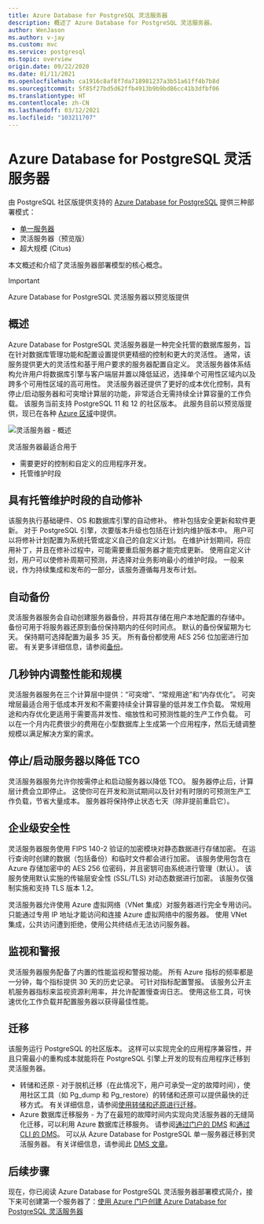 ```yaml
---
title: Azure Database for PostgreSQL 灵活服务器
description: 概述了 Azure Database for PostgreSQL 灵活服务器。
author: WenJason
ms.author: v-jay
ms.custom: mvc
ms.service: postgresql
ms.topic: overview
origin.date: 09/22/2020
ms.date: 01/11/2021
ms.openlocfilehash: ca1916c8af8f7da718981237a3b51a61ff4b7b8d
ms.sourcegitcommit: 5f85f27bd5d62ffb4913b9b9bd86cc41b3dfbf06
ms.translationtype: HT
ms.contentlocale: zh-CN
ms.lasthandoff: 03/12/2021
ms.locfileid: "103211707"
---
```

# <a name="azure-database-for-postgresql---flexible-server"></a>Azure Database for PostgreSQL 灵活服务器

由 PostgreSQL 社区版提供支持的 [Azure Database for PostgreSQL](../overview.md) 提供三种部署模式：

- [单一服务器](../overview-single-server.md)
- 灵活服务器（预览版）
- 超大规模 (Citus)

本文概述和介绍了灵活服务器部署模型的核心概念。

> [!IMPORTANT]
> Azure Database for PostgreSQL 灵活服务器以预览版提供

## <a name="overview"></a>概述

Azure Database for PostgreSQL 灵活服务器是一种完全托管的数据库服务，旨在针对数据库管理功能和配置设置提供更精细的控制和更大的灵活性。 通常，该服务提供更大的灵活性和基于用户要求的服务器配置自定义。 灵活服务器体系结构允许用户将数据库引擎与客户端层并置以降低延迟，选择单个可用性区域内以及跨多个可用性区域的高可用性。 灵活服务器还提供了更好的成本优化控制，具有停止/启动服务器和可突增计算层的功能，非常适合无需持续全计算容量的工作负载。 该服务当前支持 PostgreSQL 11 和 12 的社区版本。 此服务目前以预览版提供，现已在各种 [Azure 区域](https://azure.microsoft.com/global-infrastructure/services/?regions=china-non-regional,china-east,china-east-2,china-north,china-north-2&products=all)中提供。

![灵活服务器 - 概述](./media/overview/overview-flexible-server.png)


灵活服务器最适合用于

- 需要更好的控制和自定义的应用程序开发。
- 托管维护时段
  
## <a name="automated-patching-with-managed-maintenance-window"></a>具有托管维护时段的自动修补

该服务执行基础硬件、OS 和数据库引擎的自动修补。 修补包括安全更新和软件更新。 对于 PostgreSQL 引擎，次要版本升级也包括在计划内维护版本中。 用户可以将修补计划配置为系统托管或定义自己的自定义计划。 在维护计划期间，将应用补丁，并且在修补过程中，可能需要重启服务器才能完成更新。 使用自定义计划，用户可以使修补周期可预测，并选择对业务影响最小的维护时段。 一般来说，作为持续集成和发布的一部分，该服务遵循每月发布计划。

## <a name="automatic-backups"></a>自动备份

灵活服务器服务会自动创建服务器备份，并将其存储在用户本地配置的存储中。 备份可用于将服务器还原到备份保持期内的任何时间点。 默认的备份保留期为七天。 保持期可选择配置为最多 35 天。 所有备份都使用 AES 256 位加密进行加密。 有关更多详细信息，请参阅[备份](./concepts-backup-restore.md)。

## <a name="adjust-performance-and-scale-within-seconds"></a>几秒钟内调整性能和规模

灵活服务器服务在三个计算层中提供：“可突增”、“常规用途”和“内存优化”。 可突增层最适合用于低成本开发和不需要持续全计算容量的低并发工作负载。 常规用途和内存优化更适用于需要高并发性、缩放性和可预测性能的生产工作负载。 可以在一个月内花费很少的费用在小型数据库上生成第一个应用程序，然后无缝调整规模以满足解决方案的需求。

## <a name="stopstart-server-to-lower-tco"></a>停止/启动服务器以降低 TCO

灵活服务器服务允许你按需停止和启动服务器以降低 TCO。 服务器停止后，计算层计费会立即停止。 这使你可在开发和测试期间以及针对有时限的可预测生产工作负载，节省大量成本。 服务器将保持停止状态七天（除非提前重启它）。

## <a name="enterprise-grade-security"></a>企业级安全性

灵活服务器服务使用 FIPS 140-2 验证的加密模块对静态数据进行存储加密。 在运行查询时创建的数据（包括备份）和临时文件都会进行加密。 该服务使用包含在 Azure 存储加密中的 AES 256 位密码，并且密钥可由系统进行管理（默认）。 该服务使用默认实施的传输层安全性 (SSL/TLS) 对动态数据进行加密。 该服务仅强制实施和支持 TLS 版本 1.2。

灵活服务器允许使用 Azure 虚拟网络（VNet 集成）对服务器进行完全专用访问。 只能通过专用 IP 地址才能访问和连接 Azure 虚拟网络中的服务器。 使用 VNet 集成，公共访问遭到拒绝，使用公共终结点无法访问服务器。

## <a name="monitoring-and-alerting"></a>监视和警报

灵活服务器服务配备了内置的性能监视和警报功能。 所有 Azure 指标的频率都是一分钟，每个指标提供 30 天的历史记录。 可针对指标配置警报。 该服务公开主机服务器指标来监视资源利用率，并允许配置慢查询日志。 使用这些工具，可快速优化工作负载并配置服务器以获得最佳性能。

## <a name="migration"></a>迁移

该服务运行 PostgreSQL 的社区版本。 这样可以实现完全的应用程序兼容性，并且只需最小的重构成本就能将在 PostgreSQL 引擎上开发的现有应用程序迁移到灵活服务器。 

- 转储和还原 - 对于脱机迁移（在此情况下，用户可承受一定的故障时间），使用社区工具（如 Pg_dump 和 Pg_restore）的转储和还原可以提供最快的迁移方式。 有关详细信息，请参阅[使用转储和还原进行迁移](../howto-migrate-using-dump-and-restore.md)。
- Azure 数据库迁移服务 - 为了在最短的故障时间内实现向灵活服务器的无缝简化迁移，可以利用 Azure 数据库迁移服务。 请参阅[通过门户的 DMS](../../dms/tutorial-postgresql-azure-postgresql-online-portal.md) 和[通过 CLI 的 DMS](../../dms/tutorial-postgresql-azure-postgresql-online.md)。 可以从 Azure Database for PostgreSQL 单一服务器迁移到灵活服务器。 有关详细信息，请参阅此 [DMS 文章](../../dms/tutorial-azure-postgresql-to-azure-postgresql-online-portal.md)。

## <a name="next-steps"></a>后续步骤

现在，你已阅读 Azure Database for PostgreSQL 灵活服务器部署模式简介，接下来可创建第一个服务器了：[使用 Azure 门户创建 Azure Database for PostgreSQL 灵活服务器](./quickstart-create-server-portal.md)
